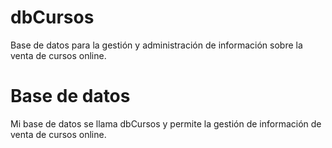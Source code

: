 # dbCursos
Base de datos para la gestión y administración de información sobre la venta de cursos online.

# Base de datos
Mi base de datos se llama dbCursos y permite la gestión de información de venta de cursos online.
